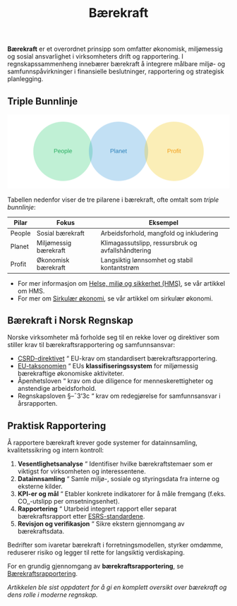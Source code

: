 ﻿---
title: "Bærekraft"
seoTitle: "Bærekraft | Prinsipper, rapportering og krav i regnskap"
description: "Bærekraft handler om økonomisk, miljømessig og sosial ansvarlighet. Denne artikkelen forklarer hvordan bærekraft integreres i regnskap, hvilke krav som gjelder, og hvordan virksomheter rapporterer etter CSRD og andre rammeverk."
summary: "Oversikt over bærekraft i regnskap: prinsipper, rapporteringskrav og praktisk gjennomføring."
---

**Bærekraft** er et overordnet prinsipp som omfatter økonomisk, miljømessig og sosial ansvarlighet i virksomheters drift og rapportering. I regnskapssammenheng innebærer bærekraft å integrere målbare miljø- og samfunnspåvirkninger i finansielle beslutninger, rapportering og strategisk planlegging.

## Triple Bunnlinje

![Triple Bunnlinje](triple-bottom-line.svg)

Tabellen nedenfor viser de tre pilarene i bærekraft, ofte omtalt som *triple bunnlinje*:

| Pilar   | Fokus                    | Eksempel                                    |
|---------|--------------------------|---------------------------------------------|
| People  | Sosial bærekraft         | Arbeidsforhold, mangfold og inkludering     |
| Planet  | Miljømessig bærekraft    | Klimagassutslipp, ressursbruk og avfallshåndtering |
| Profit  | Økonomisk bærekraft      | Langsiktig lønnsomhet og stabil kontantstrøm |

* For mer informasjon om [Helse, miljø og sikkerhet (HMS)](/blogs/regnskap/hms "Helse, miljø og sikkerhet (HMS)"), se vår artikkel om HMS.
* For mer om [Sirkulær økonomi](/blogs/regnskap/sirkulaer-okonomi "Sirkulær økonomi i Regnskap: En Guide til Sirkulær økonomi og Regnskapspraksis"), se vår artikkel om sirkulær økonomi.

## Bærekraft i Norsk Regnskap

Norske virksomheter må forholde seg til en rekke lover og direktiver som stiller krav til bærekraftsrapportering og samfunnsansvar:

* [CSRD-direktivet](/blogs/regnskap/hva-er-csrd "Hva er CSRD? Corporate Sustainability Reporting Directive - Komplett Guide") “ EU-krav om standardisert bærekraftsrapportering.
* [EU-taksonomien](/blogs/regnskap/hva-er-eu-taksonomien "Hva er EU-taksonomien? Komplett Guide til EUs Klassifiseringssystem for Bærekraftige Aktiviteter") “ EUs **klassifiseringssystem** for miljømessig bærekraftige økonomiske aktiviteter.
* Åpenhetsloven “ krav om due diligence for menneskerettigheter og anstendige arbeidsforhold.
* Regnskapsloven §–¯3‘3c “ krav om redegjørelse for samfunnsansvar i årsrapporten.

## Praktisk Rapportering

Å rapportere bærekraft krever gode systemer for datainnsamling, kvalitetssikring og intern kontroll:

1. **Vesentlighetsanalyse** “ Identifiser hvilke bærekraftstemaer som er viktigst for virksomheten og interessentene.
2. **Datainnsamling** “ Samle miljø-, sosiale og styringsdata fra interne og eksterne kilder.
3. **KPI-er og mål** “ Etabler konkrete indikatorer for å måle fremgang (f.eks. CO‚‚-utslipp per omsetningsenhet).
4. **Rapportering** “ Utarbeid integrert rapport eller separat bærekraftsrapport etter [ESRS-standardene](/blogs/regnskap/hva-er-csrd "Hva er CSRD? Corporate Sustainability Reporting Directive - Komplett Guide").
5. **Revisjon og verifikasjon** “ Sikre ekstern gjennomgang av bærekraftsdata.

Bedrifter som ivaretar bærekraft i forretningsmodellen, styrker omdømme, reduserer risiko og legger til rette for langsiktig verdiskaping.

For en grundig gjennomgang av **bærekraftsrapportering**, se [Bærekraftsrapportering](/blogs/regnskap/baerekraftsrapportering "Bærekraftsrapportering: En komplett guide til bærekraftsrapportering").

*Artikkelen ble sist oppdatert for å gi en komplett oversikt over bærekraft og dens rolle i moderne regnskap.*











